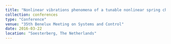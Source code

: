 ```yaml
---
title: "Nonlinear vibrations phenomena of a tunable nonlinear spring characteristics"
collection: conferences
type: "Conference"
venue: "35th Benelux Meeting on Systems and Control"
date: 2016-03-22
location: "Soesterberg, The Netherlands"
---
```


